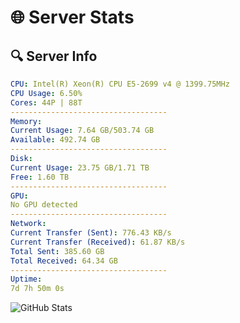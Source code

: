# 🌐 Server Stats
## 🔍 Server Info
```yaml
CPU: Intel(R) Xeon(R) CPU E5-2699 v4 @ 1399.75MHz
CPU Usage: 6.50%
Cores: 44P | 88T
-----------------------------------
Memory:
Current Usage: 7.64 GB/503.74 GB
Available: 492.74 GB
-----------------------------------
Disk:
Current Usage: 23.75 GB/1.71 TB
Free: 1.60 TB
-----------------------------------
GPU:
No GPU detected
-----------------------------------
Network:
Current Transfer (Sent): 776.43 KB/s
Current Transfer (Received): 61.87 KB/s
Total Sent: 385.60 GB
Total Received: 64.34 GB
-----------------------------------
Uptime:
7d 7h 50m 0s
```
![GitHub Stats](https://img.shields.io/badge/Updated-2025-04-27_00:58:48-blue)
